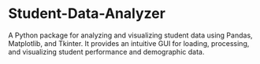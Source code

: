 # Student-Data-Analyzer
A Python package for analyzing and visualizing student data using Pandas, Matplotlib, and Tkinter. It provides an intuitive GUI for loading, processing, and visualizing student performance and demographic data.
